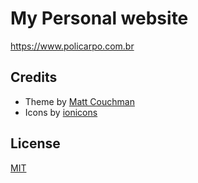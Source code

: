 # My Personal website

https://www.policarpo.com.br

## Credits

- Theme by [Matt Couchman](https://github.com/mattcouchman/jekyll-resume)
- Icons by [ionicons](http://ionicons.com)

## License

[MIT](LICENSE)

